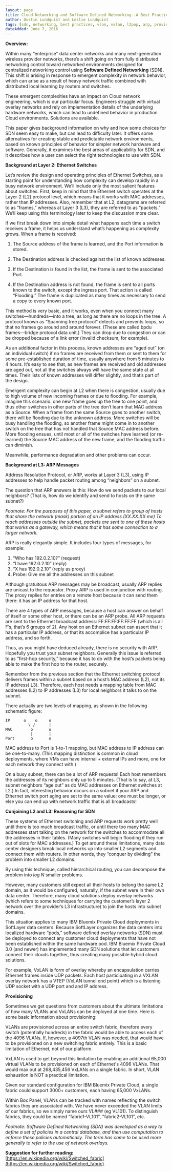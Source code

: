 ```yaml
---
layout: page
title: Cloud Networking and Software Defined Networking--A Best Practices White Paper
author: Dustin Lundquist and Leslie Lundquist
tags: [sdn, networking, best practices, vlan, vxlan, l2pop, arp, provisioning]
dateAdded: June 7, 2016
---
```


**Overview:**

Within many “enterprise” data center networks and many next-generation wireless provider networks, there’s a shift going on from fully distributed networking control toward networked environments designed for centralized networking control using **Software Defined Networking** (SDN). This shift is arising in response to emergent complexity in network behavior, which can arise as a result of heavy network traffic combined with distributed local learning by routers and switches.  

These emergent complexities have an impact on Cloud network engineering, which is our particular focus. Engineers struggle with virtual overlay networks and rely on implementation details of the underlying hardware networks, which can lead to undefined behavior in production Cloud environments. Solutions are available. 

This paper gives background information on why and how some choices for SDN seem easy to make, but can lead to difficulty later. It offers some alternatives for creating stable and predictable network environments, based on known principles of behavior for simpler network hardware and software. Generally, it examines the best areas of applicability for SDN, and it describes how a user can select the right technologies to use with SDN.  


**Background at Layer 2: Ethernet Switches**

Let’s review the design and operating principles of Ethernet Switches, as a starting point for understanding how complexity can develop rapidly in a busy network environment. We’ll include only the most salient features about switches. First, keep in mind that the Ethernet switch operates at the Layer-2 (L2) protocol level, which means that it works with MAC addresses, rather than IP addresses.  Also, remember that at L2, datagrams are referred to as “frames,” whereas at Layer 3 (L3), they are referred to as “packets.” We’ll keep using this terminology later to keep the discussion more clear.

If we first break down into simple detail what happens each time a switch receives a frame, it helps us understand what’s happening as complexity grows. When a frame is received:

1. The Source address of the frame is learned, and the Port information is stored.
 
2. The Destination address is checked against the list of known addresses.

3. If the Destination is found in the list, the frame is sent to the associated Port.

4. If the Destination address is not found, the frame is sent to all ports known to the switch, except the ingress port. That action is called “Flooding.” The frame is duplicated as many times as necessary to send a copy to every known port.

This method is very basic, and it works, even when you connect many switches—hundreds—into a tree, as long as there are no loops in the tree. A protocol known as “Spanning tree protocol” detects and prevents loops, so that no frames go around and around forever. (These are called bpdu frames—bridge protocol data unit.) They can drop due to congestion or can be dropped because of a link error (invalid checksum, for example).

As an additional factor in this process, known addresses are “aged out” (on an individual switch) if no frames are received from them or sent to them for some pre-established duration of time, usually anywhere from 5 minutes to 4 hours. It’s easy to see that, as new frames are received and old addresses are aged out, not all the switches always will have the same state at all times. Their lists of known addresses will differ slightly, and that’s part of the design.

Emergent complexity can begin at L2 when there is congestion, usually due to high volume of new incoming frames or due to flooding. For example, imagine this scenario: one new frame goes up the tree to one point, and thus other switches in other parts of the tree don’t learn that MAC address as a Source. When a frame from the same Source goes to another switch, there will be flooding due to the unknown address. More switches will be busy handling the flooding, so another frame might come in to another switch on the tree that has not handled that Source MAC address before. More flooding ensues, until most or all of the switches have learned (or re-learned) the Source MAC address of the new frame, and the flooding traffic can diminish.

Meanwhile, performance degradation and other problems can occur.

**Background at L3: ARP Messages**

Address Resolution Protocol, or ARP, works at Layer 3 (L3), using IP addresses to help handle packet routing among “neighbors” on a subnet. 

The question that ARP answers is this: How do we send packets to our local neighbors? (That is, how do we identify and send to hosts on the same subnet?)

*Footnote: For the purposes of this paper, a subnet refers to group of hosts that share the network (mask) portion of an IP address (XX.XX.XX.me) To reach addresses outside the subnet, packets are sent to one of these hosts that works as a gateway, which means that it has some connection to a larger network.*

ARP is really elegantly simple. It includes four types of messages, for example:

1. “Who has 192.0.2.10?” (request)
2. “I have 192.0.2.10” (reply)
3. “X has 192.0.2.10” (reply as proxy)
4. Probe: Give me all the addresses on this subnet

Although gratuitous ARP messages may be broadcast, usually ARP replies are unicast to the requestor. Proxy ARP is used in conjunction with routing. The proxy replies for entries on a remote host because it can send them there: it has an IP address for that host. 

There are 4 types of ARP messages, because a host can answer on behalf of itself or some other host, or there can be an ARP probe. All ARP requests are sent to the Ethernet broadcast address: FF:FF:FF:FF:FF:FF (which is all F’s, that’s 6 groups of 2). Any host on an Ethernet subnet can assert that it has a particular IP address, or that its accomplice has a particular IP address, and so forth. 

Thus, as you might have deduced already, there is no security with ARP.  Hopefully you trust your subnet neighbors. Generally this issue is referred to as “first-hop security,” because it has to do with the host’s packets being able to make the first hop to the router, securely.

Remember from the previous section that the Ethernet switching protocol delivers frames within a subnet based on a host’s MAC address (L2), not its IP address( L3). Therefore, each host needs a mapping table from MAC addresses (L2)  to IP addresses (L3) for local neighbors it talks to on the subnet.

There actually are two levels of mapping, as shown in the following schematic figure:

```
IP      o    o     o
          \ /      |
MAC        o       o
           |       |
Port       o       o
```

MAC address to Port is 1-to-1 mapping, but MAC address to IP address can be one-to-many. (This mapping distinction is common in cloud deployments, where VMs can have internal + external IPs and more, one for each network they connect with.)

On a busy subnet, there can be a lot of ARP requests! Each host remembers the addresses of its neighbors only up to 5 minutes. (That is to say, at L3, subnet neighbors “age out” as do MAC addresses on Ethernet switches at L2.) In fact, interesting behavior occurs on a subnet if your ARP and Ethernet switch port aging are set to the same value; one must be longer, or else you can end up with network traffic that is all broadcasts! 

**Conjoining L2 and L3: Reasoning for SDN**

These systems of Ethernet switching and ARP requests work pretty well until there is too much broadcast traffic, or until there too many MAC addresses start talking on the network for the switches to accommodate all the addresses in their tables. (Many switches will begin flooding if they run out of slots for MAC addresses.) To get around these limitations, many data center designers break local networks up into smaller L2 segments and connect them with routers. In other words, they “conquer by dividing” the problem into smaller L2 domains.

By using this technique, called hierarchical routing, you can decompose the problem into *log N* smaller problems.

However, many customers still expect all their hosts to belong the same L2 domain, as it would be configured, naturally, if the subnet were in their own data center. Therefore, many cloud solutions deploy overlay networks (which refers to some techniques for carrying the customer’s layer 2 network over the provider’s L3 infrastructure) to join the hosts into subnet domains.

This situation applies to many IBM Bluemix Private Cloud deployments in SoftLayer data centers. Because SoftLayer organizes the data centers into localized hardware “pods,” software defined overlay networks (SDN) must be deployed to connect any customer cloud deployments that have not been established within the same hardware pod. IBM Bluemix Private Cloud 3.0 (and newer) has implemented many SDN solutions that let customers connect their clouds together, thus creating many possible hybrid cloud solutions.

For example, VxLAN is form of overlay whereby an encapsulation carries Ethernet frames inside UDP packets. Each host participating in a VXLAN overlay network has a VTEP (VxLAN tunnel end point) which is a listening UDP socket with a UDP port and and IP address.

**Provisioning**

Sometimes we get questions from customers about the ultimate limitations of how many VLANs and VxLANs can be deployed at one time. Here is some basic information about provisioning:

VLANs are provisioned across an entire switch fabric, therefore every switch (potentially hundreds) in the fabric would be able to access each of the 4096 VLANs. If, however, a 4097th VLAN was needed, that would have to be provisioned on a new switching fabric entirely. This is a basic limitation of Ethernet, not of our platform.

VxLAN is used to get beyond this limitation by enabling an additional 65,000 virtual VLANs to be provisioned on each of Ethernet's 4096 VLANs. That would max out at 268,435,456 VxLANs on a single fabric. In short, VLAN exhaustion is NOT a practical limitation.

Given our standard configuration for IBM Bluemix Private Cloud, a single fabric could support 3000+ customers, each having 65,000 VxLANs.

Within Box Panel, VLANs can be tracked with names reflecting the switch fabrics they are associated with. We have never exceeded the VLAN limits of our fabrics, so we simply name ours VL### (eg VL101). To distinguish fabrics, they could be named "fabric1-VL101", "fabric2-VL101", etc.

*Footnote: Software Defined Networking (SDN) was developed as a way to define a set of policies in a central database, and then use computation to enforce these policies automatically. The term has come to be used more generally to refer to the use of network overlays.*

**Suggestion for further reading:** [https://en.wikipedia.org/wiki/Switched_fabric](https://en.wikipedia.org/wiki/Switched_fabric)
